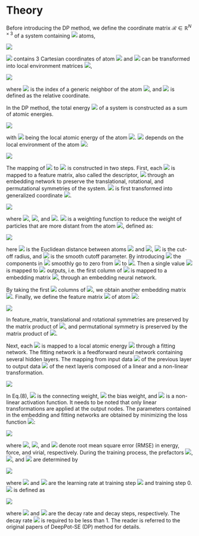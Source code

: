 # Theory

Before introducing the DP method, we define the coordinate matrix $\boldsymbol{\mathcal{R}} \in \mathbb{R}^{N \times 3}$ of a system containing <img src="https://latex.codecogs.com/png.image?\dpi{110}N"> atoms,

<img src="https://latex.codecogs.com/png.image?\dpi{110}\mathcal{R}=\left\{\boldsymbol{r}_{1}^{T},&space;\cdots,&space;\boldsymbol{r}_{i}^{T},&space;\cdots,&space;\boldsymbol{r}_{N}^{T}\right\}^{T},&space;\boldsymbol{r}_{i}=\left(x_{i},&space;y_{i},&space;z_{i}\right),(1)">

<img src="https://latex.codecogs.com/svg.image?\boldsymbol{r}_{i}"> contains 3 Cartesian coordinates of atom <img src="https://latex.codecogs.com/png.image?\dpi{110}i"> and <img src="https://latex.codecogs.com/png.image?\dpi{110}\boldsymbol{\mathcal{R}}"> can be transformed into local environment matrices <img src="https://latex.codecogs.com/png.image?\dpi{110}\left\{\boldsymbol{\mathcal{R}}^{i}\right\}_{i=1}^{N}">,

<img src="https://latex.codecogs.com/png.image?\dpi{110}\mathcal{R}=\left\{\boldsymbol{r}_{1}^{T},&space;\cdots,&space;\boldsymbol{r}_{i}^{T},&space;\cdots,&space;\boldsymbol{r}_{N}^{T}\right\}^{T},&space;\boldsymbol{r}_{i}=\left(x_{i},&space;y_{i},&space;z_{i}\right),(2)" >

where <img src="https://latex.codecogs.com/png.image?\dpi{110}j"> is the index of a generic neighbor of the atom <img src="https://latex.codecogs.com/png.image?\dpi{110}i">, and <img src="https://latex.codecogs.com/png.image?\dpi{110}\boldsymbol{r}_{j&space;i}&space;\equiv&space;\boldsymbol{r}_{j}-\boldsymbol{r}_{i}"> is defined as the relative coordinate.

In the DP method, the total energy <img src="http://chart.googleapis.com/chart?cht=tx&chl= E" style="border:none;"> of a system is constructed as a sum of atomic energies. 

<img src="https://latex.codecogs.com/png.image?\dpi{110}&space;E=\sum_{i}&space;E_{i},(3)">

with <img src="https://latex.codecogs.com/png.image?\dpi{110}E_{i}"> being the local atomic energy of the atom <img src="https://latex.codecogs.com/png.image?\dpi{110}i">. <img src="https://latex.codecogs.com/png.image?\dpi{110}E_{i}"> depends on the local environment of the atom <img src="https://latex.codecogs.com/png.image?\dpi{110}i">:

<img src="https://latex.codecogs.com/png.image?\dpi{110}&space;E=\sum_{i}&space;E_{i}=\sum_{i}&space;E\left(\mathcal{R}^{i}\right),(4)">

The mapping of <img src="https://latex.codecogs.com/png.image?\dpi{110}\boldsymbol{\mathcal{R}}^{i}"> to <img src="https://latex.codecogs.com/png.image?\dpi{110}E_{i}"> is constructed in two steps. First, each <img src="https://latex.codecogs.com/png.image?\dpi{110}\boldsymbol{\mathcal{R}}^{i}"> is mapped to a feature matrix, also called the descriptor, <img src="https://latex.codecogs.com/png.image?\dpi{110}\boldsymbol{\mathcal{D}}^{i}"> through an embedding network to preserve the translational, rotational, and permutational symmetries of the system. <img src="https://latex.codecogs.com/png.image?\dpi{110}\boldsymbol{\mathcal{R}}^{i}&space;\in&space;\mathbb{R}^{N_{i}&space;\times&space;3}"> is first transformed into generalized coordinate <img src="https://latex.codecogs.com/png.image?\dpi{110}\tilde{\boldsymbol{\mathcal{R}}}^{i}&space;\in&space;\mathbb{R}^{N_{i}&space;\times&space;4}">.

<img src="https://latex.codecogs.com/png.image?\dpi{110}&space;\left\{x_{j&space;i},&space;y_{j&space;i},&space;z_{j&space;i}\right\}&space;\mapsto\left\{s\left(r_{j&space;i}\right),&space;\hat{x}_{j&space;i},&space;\hat{y}_{j&space;i},&space;\hat{z}_{j&space;i}\right\},(5)">

where <img src="https://latex.codecogs.com/png.image?\dpi{110}\hat{x}_{j&space;i}=\frac{s\left(r_{j&space;i}\right)&space;x_{j&space;i}}{r_{j&space;i}}">, <img src="https://latex.codecogs.com/png.image?\dpi{110}\hat{y}_{j&space;i}=\frac{s\left(r_{j&space;i}\right)&space;y_{j&space;i}}{r_{j&space;i}}">, and <img src="https://latex.codecogs.com/png.image?\dpi{110}\hat{z}_{j&space;i}=\frac{s\left(r_{j&space;i}\right)&space;z_{j&space;i}}{r_{j&space;i}}">. <img src="https://latex.codecogs.com/png.image?\dpi{110}s\left(r_{j&space;i}\right)"> is a weighting function to reduce the weight of particles that are more distant from the atom <img src="https://latex.codecogs.com/png.image?\dpi{110}i">, defined as:

<img src="https://latex.codecogs.com/png.image?\dpi{110}s\left(r_{j&space;i}\right)=&space;\begin{cases}\frac{1}{r_{j&space;i}},&space;&&space;r_{j&space;i}<r_{c&space;s}&space;\\&space;\frac{1}{r_{j&space;i}}&space;\{&space;{(\frac{r_{j&space;i}&space;-&space;r_{c&space;s}}{&space;r_c&space;-&space;r_{c&space;s}})}^3&space;(-6&space;{(\frac{r_{j&space;i}&space;-&space;r_{c&space;s}}{&space;r_c&space;-&space;r_{c&space;s}})}^2&space;&plus;15&space;\frac{r_{j&space;i}&space;-&space;r_{c&space;s}}{&space;r_c&space;-&space;r_{c&space;s}}&space;-10)&space;&plus;1&space;\},&space;&&space;r_{c&space;s}<r_{j&space;i}<r_{c}&space;\\&space;0,&space;&&space;r_{j&space;i}>r_{c}\end{cases},(6)">

here <img src="https://latex.codecogs.com/png.image?\dpi{110}r_{j&space;i}"> is the Euclidean distance between atoms <img src="https://latex.codecogs.com/png.image?\dpi{110}i"> and <img src="https://latex.codecogs.com/png.image?\dpi{110}j">, <img src="https://latex.codecogs.com/png.image?\dpi{110}r_{c}"> is the cut-off radius, and <img src="https://latex.codecogs.com/png.image?\dpi{110}r_{cs}"> is the smooth cutoff parameter. By introducing <img src="https://latex.codecogs.com/png.image?\dpi{110}s\left(r_{j&space;i}\right)"> the components in <img src="https://latex.codecogs.com/png.image?\dpi{110}\tilde{\boldsymbol{\mathcal{R}}}^{i}"> smoothly go to zero from <img src="https://latex.codecogs.com/png.image?\dpi{110}r_{cs}"> to <img src="https://latex.codecogs.com/png.image?\dpi{110}r_{c}">. Then a single value <img src="https://latex.codecogs.com/png.image?\dpi{110}s\left(r_{j&space;i}\right)"> is mapped to <img src="https://latex.codecogs.com/png.image?\dpi{110}M_{1}"> outputs, i.e. the first column of <img src="https://latex.codecogs.com/png.image?\dpi{110}\tilde{\boldsymbol{\mathcal{R}}}^{i}"> is mapped to a embedding matrix <img src="https://latex.codecogs.com/png.image?\dpi{110}\mathcal{G}^{i&space;2}&space;\in&space;\mathbb{R}^{N_{i}&space;\times&space;M_{1}}">, through an embedding neural network. 

By taking the first <img src="https://latex.codecogs.com/png.image?\dpi{110}M_{2}(<M_{1})"> columns of <img src="https://latex.codecogs.com/png.image?\dpi{110}\boldsymbol{\mathcal{G}}^{i&space;2}&space;\in&space;\mathbb{R}^{N_{i}&space;\times&space;M_{2}}">, we obtain another embedding matrix <img src="https://latex.codecogs.com/png.image?\dpi{110}\mathcal{G}^{i&space;2}&space;\in&space;\mathbb{R}^{N_{i}&space;\times&space;M_{2}}">. Finally, we define the feature matrix <img src="https://latex.codecogs.com/png.image?\dpi{110}\mathcal{G}^{i&space;2}&space;\in&space;\mathbb{R}^{M_{1}&space;\times&space;M_{2}}"> of atom <img src="http://chart.googleapis.com/chart?cht=tx&chl= i" style="border:none;">:

<img src="https://latex.codecogs.com/png.image?\dpi{110}\mathcal{D}^{i}=\left(\mathcal{G}^{i&space;1}\right)^{T}&space;\tilde{\mathcal{R}}^{i}\left(\tilde{\mathcal{R}}^{i}\right)^{T}&space;\mathcal{G}^{i&space;2},(7)">

In feature_matrix, translational and rotational symmetries are preserved by the matrix product of <img src="https://latex.codecogs.com/png.image?\dpi{110}\tilde{\mathcal{R}}^{i}\left(\tilde{\mathcal{R}}^{i}\right)^{T}">, and permutational symmetry is preserved by the matrix product of <img src="https://latex.codecogs.com/png.image?\dpi{110}\left(\mathcal{G}^{i}\right)^{T}&space;\tilde{\mathcal{R}}^{i}">.

Next, each <img src="https://latex.codecogs.com/png.image?\dpi{110}\boldsymbol{\mathcal{D}}^{i}"> is mapped to a local atomic energy <img src="https://latex.codecogs.com/png.image?\dpi{110}E_{i}"> through a fitting network. The fitting network is a feedforward neural network containing several hidden layers. The mapping from input data <img src="https://latex.codecogs.com/png.image?\dpi{110}d_{l}^{\mathrm{in}}"> of the previous layer to output data <img src="https://latex.codecogs.com/png.image?\dpi{110}d_{k}^{\mathrm{out}}"> of the next layeris composed of a linear and a non-linear transformation.

<img src="https://latex.codecogs.com/png.image?\dpi{110}d_{k}^{o&space;u&space;t}=\varphi\left(\sum_{k&space;l}&space;w_{k&space;l}&space;d_{l}^{i&space;n}&plus;&space;b_{k}\right),(8)">

In Eq.(8), <img src="https://latex.codecogs.com/png.image?\dpi{110}{w}_{k&space;l}"> is the connecting weight, <img src="https://latex.codecogs.com/png.image?\dpi{110}{b}_{k}"> the bias weight, and <img src="https://latex.codecogs.com/png.image?\dpi{110}\varphi"> is a non-linear activation function. It needs to be noted that only linear transformations are applied at the output nodes. The parameters contained in the embedding and fitting networks are obtained by minimizing the loss function <img src="https://latex.codecogs.com/png.image?\dpi{110}L">:

<img src="https://latex.codecogs.com/png.image?\dpi{110}L\left(p_{\epsilon},&space;p_{f},&space;p_{\xi}\right)=\frac{p_{\epsilon}}{N}&space;\Delta&space;\epsilon^{2}&plus;\frac{p_{f}}{3&space;N}&space;\sum_{i}\left|\Delta&space;\boldsymbol{F}_{i}\right|^{2}&plus;\frac{p_{\xi}}{9N}\|\Delta&space;\xi\|^{2},(9)">

where <img src="https://latex.codecogs.com/png.image?\dpi{110}\Delta&space;\epsilon">, <img src="https://latex.codecogs.com/png.image?\dpi{110}\Delta&space;\boldsymbol{F}_{i}">, and <img src="https://latex.codecogs.com/png.image?\dpi{110}\Delta&space;\xi"> denote root mean square error (RMSE) in energy, force, and virial, respectively. During the training process, the prefactors <img src="https://latex.codecogs.com/png.image?\dpi{110}p_{\epsilon}">, <img src="https://latex.codecogs.com/png.image?\dpi{110}p_{f}">, and <img src="https://latex.codecogs.com/png.image?\dpi{110}p_{\xi}"> are determined by

<img src="https://latex.codecogs.com/png.image?\dpi{110}p(t)=p^{\operatorname{limit}}\left[1-\frac{r_{l}(t)}{r_{l}^{0}}\right]&plus;p^{\operatorname{start}}\left[\frac{r_{l}(t)}{r_{l}^{0}}\right],(10)">

where <img src="https://latex.codecogs.com/png.image?\dpi{110}r_{l}(t)"> and <img src="https://latex.codecogs.com/png.image?\dpi{110}r_{l}^{0}"> are the learning rate at training step <img src="https://latex.codecogs.com/png.image?\dpi{110}t"> and training step 0. <img src="https://latex.codecogs.com/png.image?\dpi{110}r_{l}(t)"> is defined as

<img src="https://latex.codecogs.com/png.image?\dpi{110}r_{l}(t)=r_{l}^{0}&space;\times&space;d_{r}^{t&space;/&space;d_{s}},(11)">

where <img src="https://latex.codecogs.com/png.image?\dpi{110}d_{r}"> and <img src="https://latex.codecogs.com/png.image?\dpi{110}d_{s}"> are the decay rate and decay steps, respectively. The decay rate <img src="https://latex.codecogs.com/png.image?\dpi{110}d_{r}"> is required to be less than 1. The reader is referred to the original papers of DeepPot-SE (DP) method for details.



